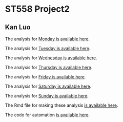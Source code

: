 # ST558 Project2
## Kan Luo  

The analysis for [Monday is available here](mondayAnalysis.md).

The analysis for [Tuesday is available here](tuesdayAnalysis.md).

The analysis for [Wednesday is available here](wednesdayAnalysis.md).

The analysis for [Thursday is available here](thursdayAnalysis.md).

The analysis for [Friday is available here](fridayAnalysis.md).

The analysis for [Saturday is available here](saturdayAnalysis.md).

The analysis for [Sunday is available here](sundayAnalysis.md).  

The Rmd file for making these analysis [is available here](https://github.com/luokan1227/Project2/blob/master/Project2.Rmd).

The code for automation [is available here](https://github.com/luokan1227/Project2/blob/master/Project_auto.R).
